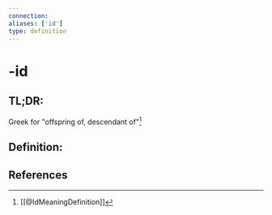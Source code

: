 ```yaml
---
connection:
aliases: ['id']
type: definition
---
```


# -id

## TL;DR:
Greek for "offspring of, descendant of"[^1]

## Definition:


## References
[^1]: [[@IdMeaningDefinition]]